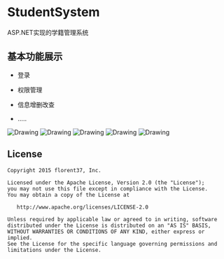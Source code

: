 # StudentSystem
ASP.NET实现的学籍管理系统


基本功能展示
-------
* 登录

* 权限管理

* 信息增删改查
* .....



 <img src="https://github.com/msandroid/StudentSystem/blob/master/screenshot/1.png" alt="Drawing"  /> 
 
 <img src="https://github.com/msandroid/StudentSystem/blob/master/screenshot/2.png" alt="Drawing"  /> 
 
 <img src="https://github.com/msandroid/StudentSystem/blob/master/screenshot/3.png" alt="Drawing"  /> 
 
 <img src="https://github.com/msandroid/StudentSystem/blob/master/screenshot/4.png" alt="Drawing"  /> 
 
 <img src="https://github.com/msandroid/StudentSystem/blob/master/screenshot/5.png" alt="Drawing"  /> 
 


License
--------

    Copyright 2015 florent37, Inc.

    Licensed under the Apache License, Version 2.0 (the "License");
    you may not use this file except in compliance with the License.
    You may obtain a copy of the License at

       http://www.apache.org/licenses/LICENSE-2.0

    Unless required by applicable law or agreed to in writing, software
    distributed under the License is distributed on an "AS IS" BASIS,
    WITHOUT WARRANTIES OR CONDITIONS OF ANY KIND, either express or implied.
    See the License for the specific language governing permissions and
    limitations under the License.





